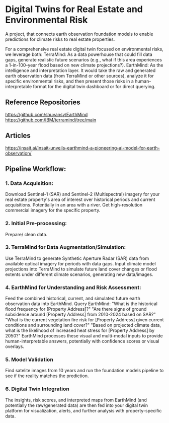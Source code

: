 # Digital Twins for Real Estate and Environmental Risk

A project, that connects earth observation foundation models to enable predictions for climate risks to real estate properties.

For a comprehensive real estate digital twin focused on environmental risks, we leverage both:
TerraMind: As a data powerhouse that could fill data gaps, generate realistic future scenarios (e.g., what if this area experiences a 1-in-100-year flood based on new climate projections?).
EarthMind: As the intelligence and interpretation layer. It would take the raw and generated earth observation data (from TerraMind or other sources), analyze it for specific environmental risks, and then present those risks in a human-interpretable format for the digital twin dashboard or for direct querying.

## Reference Repositories
https://github.com/shuyansy/EarthMind
https://github.com/IBM/terramind/tree/main

## Articles
https://insait.ai/insait-unveils-earthmind-a-pioneering-ai-model-for-earth-observation/



## Pipeline Workflow:

### 1. Data Acquisition:
Download Sentinel-1 (SAR) and Sentinel-2 (Multispectral) imagery for your real estate property's area of interest over historical periods and current acquisitions. Potentially in an area with a river. Get high-resolution commercial imagery for the specific property.

### 2. Initial Pre-processing:
Prepare/ clean data.

### 3. TerraMind for Data Augmentation/Simulation:
Use TerraMind to generate Synthetic Aperture Radar (SAR) data from available optical imagery for periods with data gaps.
Input climate model projections into TerraMind to simulate future land cover changes or flood extents under different climate scenarios, generating new data/images.

### 4. EarthMind for Understanding and Risk Assessment:
Feed the combined historical, current, and simulated future earth observation data into EarthMind.
Query EarthMind:
"What is the historical flood frequency for [Property Address]?"
"Are there signs of ground subsidence around [Property Address] from 2010-2024 based on SAR?"
"What is the current vegetation fire risk for [Property Address] given current conditions and surrounding land cover?"
"Based on projected climate data, what is the likelihood of increased heat stress for [Property Address] by 2050?"
EarthMind processes these visual and multi-modal inputs to provide human-interpretable answers, potentially with confidence scores or visual overlays.

### 5. Model Validation
Find satelite images from 10 years and run the foundation models pipeline to see if the reality matches the prediction.

### 6. Digital Twin Integration
The insights, risk scores, and interpreted maps from EarthMind (and potentially the raw/generated data) are then fed into your digital twin platform for visualization, alerts, and further analysis with property-specific data.